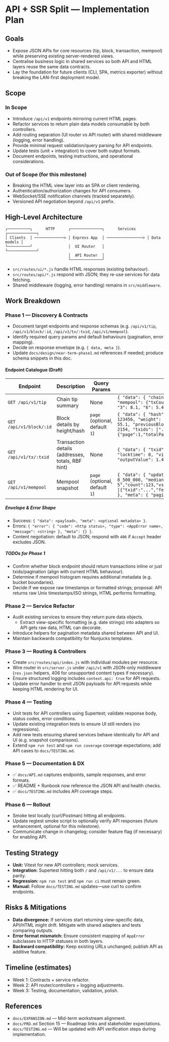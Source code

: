 # API + SSR Split — Implementation Plan

## Goals
- Expose JSON APIs for core resources (tip, block, transaction, mempool) while preserving existing server-rendered views.
- Centralise business logic in shared services so both API and HTML layers reuse the same data contracts.
- Lay the foundation for future clients (CLI, SPA, metrics exporter) without breaking the LAN-first deployment model.

## Scope
### In Scope
- Introduce `/api/v1` endpoints mirroring current HTML pages.
- Refactor services to return plain data models consumable by both controllers.
- Add routing separation (UI router vs API router) with shared middleware (logging, error handling).
- Provide minimal request validation/query parsing for API endpoints.
- Update tests (unit + integration) to cover both output formats.
- Document endpoints, testing instructions, and operational considerations.

### Out of Scope (for this milestone)
- Breaking the HTML view layer into an SPA or client rendering.
- Authentication/authorization changes for API consumers.
- WebSocket/SSE notification channels (tracked separately).
- Versioned API negotiation beyond `/api/v1` prefix.

## High-Level Architecture
```
┌──────────┐      HTTP      ┌──────────────┐      Services      ┌─────────────┐
│ Clients  │ ─────────────> │ Express App  │ ────────────────> │ Data models │
└──────────┘                │  UI Router   │                   └─────────────┘
                            │  API Router  │
                            └──────────────┘
```
- `src/routes/ui/*.js` handle HTML responses (existing behaviour).
- `src/routes/api/*.js` respond with JSON; they re-use services for data fetching.
- Shared middleware (logging, error handling) remains in `src/middleware`.

## Work Breakdown
### Phase 1 — Discovery & Contracts
- Document target endpoints and response schemas (e.g. `/api/v1/tip`, `/api/v1/block/:id`, `/api/v1/tx/:txid`, `/api/v1/mempool`).
- Identify required query params and default behaviours (pagination, error mapping).
- Decide on response envelope (e.g. `{ data, meta }`).
- Update `docs/design/near-term-phase1.md` references if needed; produce schema snippets in this doc.

#### Endpoint Catalogue (Draft)
| Endpoint | Description | Query Params | Response Snapshot |
|----------|-------------|--------------|-------------------|
| `GET /api/v1/tip` | Chain tip summary | None | `{ "data": { "chain": "main", "height": 800000, "bestHash": "...", "mempool": {"txCount":123, "bytes":456789}, "feeEstimates": {"1": 12.3, "3": 8.1, "6": 5.4 } }, "meta": { "generatedAt": ISODateString } }` |
| `GET /api/v1/block/:id` | Block details by height/hash | `page` (optional, default `1`) | `{ "data": { "hash": "...", "height": 123, "time": 1700000000, "size": 123456, "weight": 400000, "version": 4, "bits": "1d00ffff", "difficulty": 55.1, "previousBlockHash": "...", "nextBlockHash": "...", "txCount": 2154, "txids": ["..."], "pagination": {"page":1,"totalPages":87,"pageSize":25} }, "meta": { } }` |
| `GET /api/v1/tx/:txid` | Transaction details (addresses, totals, RBF hint) | None | `{ "data": { "txid": "...", "hash": "...", "size": 250, "weight": 1000, "locktime": 0, "vin": [...], "vout": [...], "inputValue": 1.5, "outputValue": 1.499, "fee": 0.001, "isRbf": false }, "meta": {} }` |
| `GET /api/v1/mempool` | Mempool snapshot | `page` (optional, default `1`) | `{ "data": { "updatedAt": ISODateString, "txCount": 12000, "virtualSize": 8_500_000, "medianFee": 25.3, "histogram": [{"range":"1-5","count":123,"vsize":4567}, ...], "recent": [{"txid":"...","feerate":12.5,"vsize":200,"ageSeconds":34,"isRbf":false}] }, "meta": { "pagination": {"page":1,"pageSize":25,"totalPages":480} } }` |

##### Envelope & Error Shape
- Success: `{ "data": <payload>, "meta": <optional metadata> }`.
- Errors: `{ "error": { "code": <http status>, "type": <AppError name>, "message": <string> }, "meta": {} }`.
- Content negotiation: default to JSON; respond with `406` if `Accept` header excludes JSON.

##### TODOs for Phase 1
- Confirm whether block endpoint should return transactions inline or just txids/pagination (align with current HTML behaviour).
- Determine if mempool histogram requires additional metadata (e.g. bucket boundaries).
- Decide if we expose raw timestamps or formatted strings; proposal: API returns raw Unix timestamps/ISO strings, HTML performs formatting.

### Phase 2 — Service Refactor
- Audit existing services to ensure they return pure data objects.
  - Extract view-specific formatting (e.g. date strings) into adapters so API gets raw data, HTML can decorate.
- Introduce helpers for pagination metadata shared between API and UI.
- Maintain backwards compatibility for Nunjucks templates.

### Phase 3 — Routing & Controllers
- Create `src/routes/api/index.js` with individual modules per resource.
- Wire router in `src/server.js` under `/api/v1` with JSON-only middleware (`res.json` helpers, 406 for unsupported content types if necessary).
- Ensure structured logging includes `context.api: true` for API requests.
- Update error handler to emit JSON payloads for API requests while keeping HTML rendering for UI.

### Phase 4 — Testing
- Unit tests for API controllers using Supertest; validate response body, status codes, error conditions.
- Update existing integration tests to ensure UI still renders (no regressions).
- Add new tests ensuring shared services behave identically for API and UI (e.g. snapshot comparisons).
- Extend `npm run test` and `npm run coverage` coverage expectations; add API cases to `docs/TESTING.md`.

### Phase 5 — Documentation & DX
- ✅ `docs/API.md` captures endpoints, sample responses, and error formats.
- ✅ README + Runbook now reference the JSON API and health checks.
- ✅ `docs/TESTING.md` includes API coverage steps.

### Phase 6 — Rollout
- Smoke test locally (curl/Postman) hitting all endpoints.
- Update regtest smoke script to optionally verify API responses (future enhancement, optional for this milestone).
- Communicate change in changelog; consider feature flag (if necessary) for enabling API.

## Testing Strategy
- **Unit:** Vitest for new API controllers; mock services.
- **Integration:** Supertest hitting both `/` and `/api/v1/...` to ensure data parity.
- **Regression:** `npm run test` and `npm run ci` must remain green.
- **Manual:** Follow `docs/TESTING.md` updates—use curl to confirm endpoints.

## Risks & Mitigations
- **Data divergence:** If services start returning view-specific data, API/HTML might drift. Mitigate with shared adapters and tests comparing outputs.
- **Error format mismatch:** Ensure consistent mapping of `AppError` subclasses to HTTP statuses in both layers.
- **Backward compatibility:** Keep existing URLs unchanged; publish API as additive feature.

## Timeline (estimates)
- Week 1: Contracts + service refactor.
- Week 2: API router/controllers + logging adjustments.
- Week 3: Testing, documentation, validation, polish.

## References
- `docs/EXPANSION.md` — Mid-term workstream alignment.
- `docs/PRD.md` Section 15 — Roadmap links and stakeholder expectations.
- `docs/TESTING.md` — Will be updated with API verification steps during implementation.
